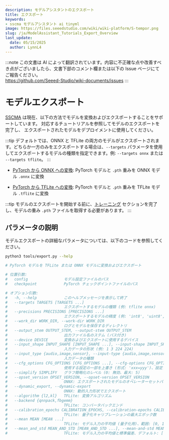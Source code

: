 ```yaml
---
description: モデルアシスタントのエクスポート
title: エクスポート
keywords:
- sscma モデルアシスタント ai tinyml 
image: https://files.seeedstudio.com/wiki/wiki-platform/S-tempor.png
slug: /ja/ModelAssistant_Tutorials_Export_Overview
last_update:
  date: 05/15/2025
  author: LynnL4
---
```

:::note
この文書は AI によって翻訳されています。内容に不正確な点や改善すべき点がございましたら、文書下部のコメント欄または以下の Issue ページにてご報告ください。  
https://github.com/Seeed-Studio/wiki-documents/issues
:::

# モデルエクスポート

[SSCMA](https://github.com/Seeed-Studio/ModelAssistant) は現在、以下の方法でモデルを変換およびエクスポートすることをサポートしています。
対応するチュートリアルを参照してモデルのエクスポートを完了し、
エクスポートされたモデルをデプロイメントに使用してください。

:::tip
デフォルトでは、ONNX と TFLite の両方のモデルがエクスポートされます。どちらか一方のみをエクスポートする場合は、`--targets` パラメータを使用してエクスポートするモデルの種類を指定できます。例: `--targets onnx` または `--targets tflite`。
:::

- [PyTorch から ONNX への変換](/ModelAssistant_Tutorials_Export_PyTorch_2_ONNX): PyTorch モデルと `.pth` 重みを ONNX モデル `.onnx` に変換

- [PyTorch から TFLite への変換](/ModelAssistant_Tutorials_Export_PyTorch_2_TFlite): PyTorch モデルと `.pth` 重みを TFLite モデル `.tflite` に変換

:::tip
モデルのエクスポートを開始する前に、[トレーニング](/ModelAssistant_Tutorials_Training_Overview) セクションを完了し、モデルの重み `.pth` ファイルを取得する必要があります。
:::

## パラメータの説明

モデルエクスポートの詳細なパラメータについては、以下のコードを参照してください。

```sh
python3 tools/export.py --help

# PyTorch モデルを TFLite または ONNX モデルに変換およびエクスポート

# 位置引数:
#   config                モデル設定ファイルのパス
#   checkpoint            PyTorch チェックポイントファイルのパス

# オプション引数:
#   -h, --help            このヘルプメッセージを表示して終了
#   --targets TARGETS [TARGETS ...]
#                         エクスポートするモデルの種類 (例: tflite onnx)
#   --precisions PRECISIONS [PRECISIONS ...]
#                         エクスポートするモデルの精度 (例: 'int8', 'uint8', 'int16', 'float16', 'float32')
#   --work_dir WORK_DIR, --work-dir WORK_DIR
#                         ログとモデルを保存するディレクトリ
#   --output_stem OUTPUT_STEM, --output-stem OUTPUT_STEM
#                         出力ファイル名のステム (パス付き)
#   --device DEVICE       変換およびエクスポートに使用するデバイス
#   --input_shape INPUT_SHAPE [INPUT_SHAPE ...], --input-shape INPUT_SHAPE [INPUT_SHAPE ...]
#                         入力データの形状 (例: 1 3 224 224)
#   --input_type {audio,image,sensor}, --input-type {audio,image,sensor}
#                         入力データの種類
#   --cfg_options CFG_OPTIONS [CFG_OPTIONS ...], --cfg-options CFG_OPTIONS [CFG_OPTIONS ...]
#                         使用する設定の一部を上書き (形式: 'xxx=yyy')、設定ファイルにマージされる
#   --simplify SIMPLIFY   グラフ簡略化のレベル (0: 無効、最大: 5)
#   --opset_version OPSET_VERSION, --opset-version OPSET_VERSION
#                         ONNX: エクスポートされたモデルのオペレーターセットバージョン
#   --dynamic_export, --dynamic-export
#                         ONNX: 動的入力形状でエクスポート
#   --algorithm {l2,kl}   TFLite: 変換アルゴリズム
#   --backend {qnnpack,fbgemm}
#                         TFLite: コンバータバックエンド
#   --calibration_epochs CALIBRATION_EPOCHS, --calibration-epochs CALIBRATION_EPOCHS
#                         TFLite: 量子化キャリブレーションの最大エポック数
#   --mean MEAN [MEAN ...]
#                         TFLite: モデル入力の平均値 (量子化用)、範囲: [0, 1]、すべてのチャンネルに適用、複数値が提供された場合は平均を使用
#   --mean_and_std MEAN_AND_STD [MEAN_AND_STD ...], --mean-and-std MEAN_AND_STD [MEAN_AND_STD ...]
#                         TFLite: モデル入力の平均値と標準偏差、デフォルト: [((0.0,), (1.0,))]、正規化された入力に基づいて計算、すべてのチャンネルに適用、複数値が提供された場合は平均を使用
```